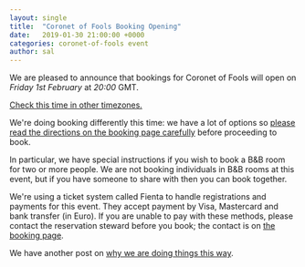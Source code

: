```yaml
---
layout: single
title:  "Coronet of Fools Booking Opening"
date:   2019-01-30 21:00:00 +0000
categories: coronet-of-fools event
author: sal
---
```

We are pleased to announce that bookings for Coronet of Fools will open on *Friday 1st February* at *20:00* GMT.

[Check this time in other timezones.](https://www.timeanddate.com/worldclock/converter.html?iso=20190201T200000&p1=78&p2=37&p3=101)

We're doing booking differently this time: we have a lot of options so [please read the directions on the booking page carefully](/events/2019/coronet/registration) before proceeding to book.

In particular, we have special instructions if you wish to book a B&B room for two or more people. We are not booking individuals in B&B rooms at this event, but if you have someone to share with then you can book together.

We're using a ticket system called Fienta to handle registrations and payments for this event. They accept payment by Visa, Mastercard and bank transfer (in Euro). If you are unable to pay with these methods, please contact the reservation steward before you book; the contact is on [the booking page]({/events/2019/coronet/registration).

We have another post on [why we are doing things this way](/mdposts/2019-01-30-coronet-why-this-way).